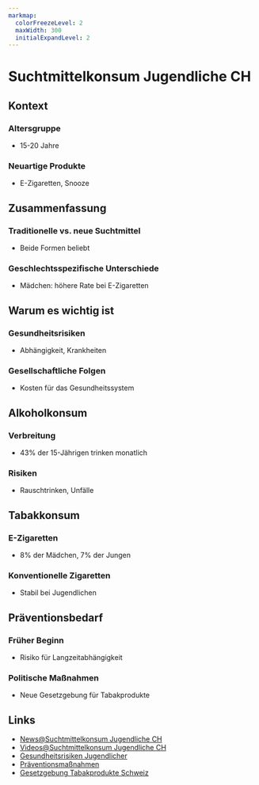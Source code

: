```yaml
---
markmap:
  colorFreezeLevel: 2
  maxWidth: 300
  initialExpandLevel: 2
---
```


# Suchtmittelkonsum Jugendliche CH
## Kontext
### Altersgruppe
- 15-20 Jahre
### Neuartige Produkte
- E-Zigaretten, Snooze
## Zusammenfassung
### Traditionelle vs. neue Suchtmittel
- Beide Formen beliebt
### Geschlechtsspezifische Unterschiede
- Mädchen: höhere Rate bei E-Zigaretten
## Warum es wichtig ist
### Gesundheitsrisiken
- Abhängigkeit, Krankheiten
### Gesellschaftliche Folgen
- Kosten für das Gesundheitssystem
## Alkoholkonsum
### Verbreitung
- 43% der 15-Jährigen trinken monatlich
### Risiken
- Rauschtrinken, Unfälle
## Tabakkonsum
### E-Zigaretten
- 8% der Mädchen, 7% der Jungen
### Konventionelle Zigaretten
- Stabil bei Jugendlichen
## Präventionsbedarf
### Früher Beginn
- Risiko für Langzeitabhängigkeit
### Politische Maßnahmen
- Neue Gesetzgebung für Tabakprodukte
## Links
- [News@Suchtmittelkonsum Jugendliche CH](https://www.google.ch/search?q=Suchtmittelkonsum+Jugendliche+CH&tbm=nws)
- [Videos@Suchtmittelkonsum Jugendliche CH](https://www.google.ch/search?q=Suchtmittelkonsum+Jugendliche+CH&tbm=vid)
- [Gesundheitsrisiken Jugendlicher](https://www.google.com/search?q=Gesundheitsrisiken+Jugendlicher)
- [Präventionsmaßnahmen](https://www.google.com/search?q=Präventionsmaßnahmen)
- [Gesetzgebung Tabakprodukte Schweiz](https://www.google.com/search?q=Gesetzgebung+Tabakprodukte+Schweiz)
